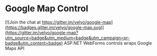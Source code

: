 # Google Map Control

[![Join the chat at https://gitter.im/velyo/google-map](https://badges.gitter.im/velyo/google-map.svg)](https://gitter.im/velyo/google-map?utm_source=badge&utm_medium=badge&utm_campaign=pr-badge&utm_content=badge)
ASP.NET WebForms controls wraps Google Maps API
